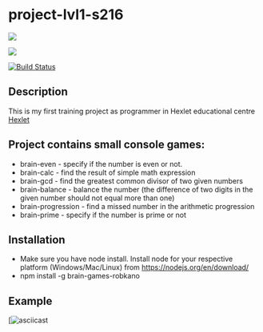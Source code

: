 # project-lvl1-s216

<a href="https://codeclimate.com/github/robkano/project-lvl1-s216/maintainability"><img src="https://api.codeclimate.com/v1/badges/f46abf10f5d12497abc6/maintainability" />
</a>

<a href="https://codeclimate.com/github/robkano/project-lvl1-s216/test_coverage"><img src="https://api.codeclimate.com/v1/badges/f46abf10f5d12497abc6/test_coverage" />
</a>

[![Build Status](https://travis-ci.org/robkano/project-lvl1-s216.svg?branch=master)](https://travis-ci.org/robkano/project-lvl1-s216)

## Description
This is my first training project as programmer in Hexlet educational centre 
<a href="https://ru.hexlet.io/pages/about">Hexlet</a>

## Project contains small console games:
- brain-even - specify if the number is even or not.
- brain-calc - find the result of simple math expression
- brain-gcd - find the greatest common divisor of two given numbers
- brain-balance - balance the number (the difference of two digits in the given number should not equal more than one)
- brain-progression - find a missed number in the arithmetic progression
- brain-prime - specify if the number is prime or not

## Installation
- Make sure you have node install. Install node for your respective platform (Windows/Mac/Linux) from https://nodejs.org/en/download/
- npm install -g brain-games-robkano

## Example
[![asciicast](https://asciinema.org/a/NppMaWtuBGbtiyidHBwHOj27b)



